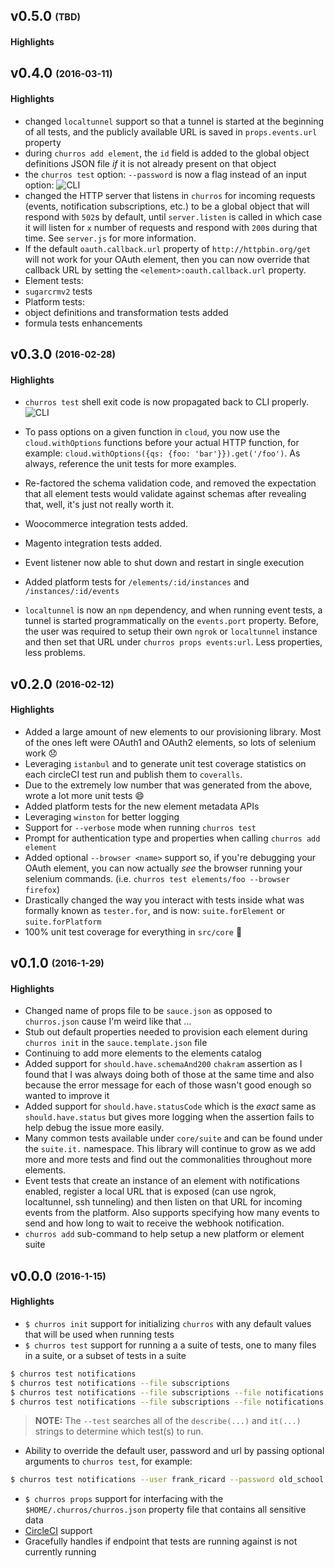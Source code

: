 ## v0.5.0 <sub><sup>(TBD)</sup></sub>
#### Highlights

## v0.4.0 <sub><sup>(2016-03-11)</sup></sub>
#### Highlights
* changed `localtunnel` support so that a tunnel is started at the beginning of all tests, and the publicly available URL is saved in `props.events.url` property
* during `churros add element`, the `id` field is added to the global object definitions JSON file *if* it is not already present on that object
* the `churros test` option: `--password` is now a flag instead of an input option:
![CLI](https://camo.githubusercontent.com/40a190aa2c9a86eef338de2ace574e59976ef052/687474703a2f2f636c2e6c792f3257303131753343303933342f53637265656e2532305265636f7264696e67253230323031362d30332d3035253230617425323030392e3433253230414d2e676966)
* changed the HTTP server that listens in `churros` for incoming requests (events, notification subscriptions, etc.) to be a global object that will respond with `502`s by default, until `server.listen` is called in which case it will listen for `x` number of requests and respond with `200`s during that time.  See `server.js` for more information.
* If the default `oauth.callback.url` property of `http://httpbin.org/get` will not work for your OAuth element, then you can now override that callback URL by setting the `<element>:oauth.callback.url` property.
* Element tests:
 * `sugarcrmv2` tests
* Platform tests:
 * object definitions and transformation tests added
 * formula tests enhancements

## v0.3.0 <sub><sup>(2016-02-28)</sup></sub>
#### Highlights
* `churros test` shell exit code is now propagated back to CLI properly.
![CLI](http://cl.ly/0I262G3Q0u1z/Screen%20Recording%202016-02-24%20at%2001.45%20PM.gif)

* To pass options on a given function in `cloud`, you now use the `cloud.withOptions` functions before your actual HTTP function, for example: `cloud.withOptions({qs: {foo: 'bar'}}).get('/foo')`.  As always, reference the unit tests for more examples.
* Re-factored the schema validation code, and removed the expectation that all element tests would validate against schemas after revealing that, well, it's just not really worth it.
* Woocommerce integration tests added.
* Magento integration tests added.
* Event listener now able to shut down and restart in single execution
* Added platform tests for `/elements/:id/instances` and `/instances/:id/events`
* `localtunnel` is now an `npm` dependency, and when running event tests, a tunnel is started programmatically on the `events.port` property.  Before, the user was required to setup their own `ngrok` or `localtunnel` instance and then set that URL under `churros props events:url`.  Less properties, less problems.

## v0.2.0 <sub><sup>(2016-02-12)</sup></sub>

#### Highlights
* Added a large amount of new elements to our provisioning library.  Most of the ones left were OAuth1 and OAuth2 elements, so lots of selenium work :disappointed:
* Leveraging `istanbul` and to generate unit test coverage statistics on each circleCI test run and publish them to `coveralls`.
 * Due to the extremely low number that was generated from the above, wrote a lot more unit tests :smile:
* Added platform tests for the new element metadata APIs
* Leveraging `winston` for better logging
* Support for `--verbose` mode when running `churros test`
* Prompt for authentication type and properties when calling `churros add element`
* Added optional `--browser <name>` support so, if you're debugging your OAuth element, you can now actually *see* the browser running your selenium commands.  (i.e. `churros test elements/foo --browser firefox`)
* Drastically changed the way you interact with tests inside what was formally known as `tester.for`, and is now: `suite.forElement` or `suite.forPlatform`
* 100% unit test coverage for everything in `src/core` :100:

## v0.1.0 <sub><sup>(2016-1-29)</sup></sub>

#### Highlights
* Changed name of props file to be `sauce.json` as opposed to `churros.json` cause I'm weird like that ...
* Stub out default properties needed to provision each element during `churros init` in the `sauce.template.json` file
* Continuing to add more elements to the elements catalog
* Added support for `should.have.schemaAnd200` `chakram` assertion as I found that I was always doing both of those at the same time and also because the error message for each of those wasn't good enough so wanted to improve it
* Added support for `should.have.statusCode` which is the *exact* same as `should.have.status` but gives more logging when the assertion fails to help debug the issue more easily.
* Many common tests available under `core/suite` and can be found under the `suite.it.` namespace.  This library will continue to grow as we add more and more tests and find out the commonalities throughout more elements.
* Event tests that create an instance of an element with notifications enabled, register a local URL that is exposed (can use ngrok, localtunnel, ssh tunneling) and then listen on that URL for incoming events from the platform.  Also supports specifying how many events to send and how long to wait to receive the webhook notification.
* `churros add` sub-command to help setup a new platform or element suite

## v0.0.0 <sub><sup>(2016-1-15)</sup></sub>

#### Highlights
* `$ churros init` support for initializing `churros` with any default values that will be used when running tests
* `$ churros test` support for running a a suite of tests, one to many files in a suite, or a subset of tests in a suite

```bash
$ churros test notifications
$ churros test notifications --file subscriptions
$ churros test notifications --file subscriptions --file notifications
$ churros test notifications --file subscriptions --file notifications --test \'should throw a 400\'
```

> __NOTE:__ The `--test` searches all of the `describe(...)` and `it(...)` strings to determine which test(s) to run.

* Ability to override the default user, password and url by passing optional arguments to `churros test`, for example:

```bash
$ churros test notifications --user frank_ricard --password old_school --url frank.old-school.com
```

* `$ churros props` support for interfacing with the `$HOME/.churros/churros.json` property file that contains all sensitive data
* [CircleCI](https://circleci.com/gh/cloud-elements/churros) support
* Gracefully handles if endpoint that tests are running against is not currently running
